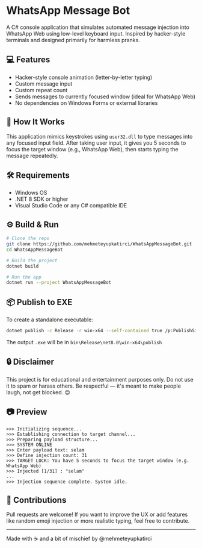 # WhatsApp Message Bot

A C# console application that simulates automated message injection into WhatsApp Web using low-level keyboard input. Inspired by hacker-style terminals and designed primarily for harmless pranks.

## 💻 Features

* Hacker-style console animation (letter-by-letter typing)
* Custom message input
* Custom repeat count
* Sends messages to currently focused window (ideal for WhatsApp Web)
* No dependencies on Windows Forms or external libraries

## 🚀 How It Works

This application mimics keystrokes using `user32.dll` to type messages into any focused input field. After taking user input, it gives you 5 seconds to focus the target window (e.g., WhatsApp Web), then starts typing the message repeatedly.

## 🛠️ Requirements

* Windows OS
* .NET 8 SDK or higher
* Visual Studio Code or any C# compatible IDE

## ⚙️ Build & Run

```bash
# Clone the repo
git clone https://github.com/mehmeteyupkatirci/WhatsAppMessageBot.git
cd WhatsAppMessageBot

# Build the project
dotnet build

# Run the app
dotnet run --project WhatsAppMessageBot
```

## 📦 Publish to EXE

To create a standalone executable:

```bash
dotnet publish -c Release -r win-x64 --self-contained true /p:PublishSingleFile=true
```

The output `.exe` will be in `bin\Release\net8.0\win-x64\publish`

## 🔒 Disclaimer

This project is for educational and entertainment purposes only. Do not use it to spam or harass others. Be respectful — it's meant to make people laugh, not get blocked. 😉

## 📷 Preview

```
>>> Initializing sequence...
>>> Establishing connection to target channel...
>>> Preparing payload structure...
>>> SYSTEM ONLINE
>>> Enter payload text: selam
>>> Define injection count: 31
>>> TARGET LOCK: You have 5 seconds to focus the target window (e.g. WhatsApp Web)
>>> Injected [1/31] : "selam"
...
>>> Injection sequence complete. System idle.
```

## 🤝 Contributions

Pull requests are welcome! If you want to improve the UX or add features like random emoji injection or more realistic typing, feel free to contribute.

---

Made with ☕ and a bit of mischief by @mehmeteyupkatirci
